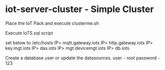 # iot-server-cluster - Simple Cluster

Place the IoT Pack and execute clusterme.sh

Execute IoTS.sql script

set below to /etc/hosts
IP>     mqtt.gateway.iots
IP>     http.gateway.iots
IP>     key.mgt.iots
IP>     das.iots
IP>     mgt.devicemgt.iots
IP>     db.iots

Create a database user or update the datasources.
user - root
password - 123